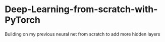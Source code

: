 # Deep-Learning-from-scratch-with-PyTorch
Building on my previous neural net from scratch to add more hidden layers
